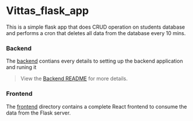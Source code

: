 # Vittas_flask_app

This is a simple flask app that does CRUD operation on students database and performs a cron that deletes all data from the database every 10 mins.

### Backend

The [backend](./backend/README.md) contians every details to setting up the backend application and runing it

> View the [Backend README](./backend/README.md) for more details.

### Frontend

The [frontend](./frontend/README.md) directory contains a complete React frontend to consume the data from the Flask server.
